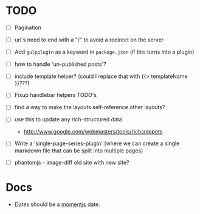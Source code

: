# TODO

- [ ] Pagination
- [ ] url's need to end with a "/" to avoid a redirect on the server
- [ ] Add `gulpplugin` as a keyword in `package.json` (if this turns into a plugin)
- [ ] how to handle 'un-published posts'?
- [ ] include template helper? (could I replace that with {{> templateName }}???)
- [ ] Fixup handlebar helpers TODO's
- [ ] find a way to make the layouts self-reference other layouts?
- [ ] use this to update any rich-structured data
    - http://www.google.com/webmasters/tools/richsnippets
- [ ] Write a 'single-page-series-plugin'  (where we can create a single markdown file that can be split into multiple pages)
- [ ] phantomjs - image-diff old site with new site?



# Docs

- Dates should be a [momentjs](http://momentjs.com/) date.
